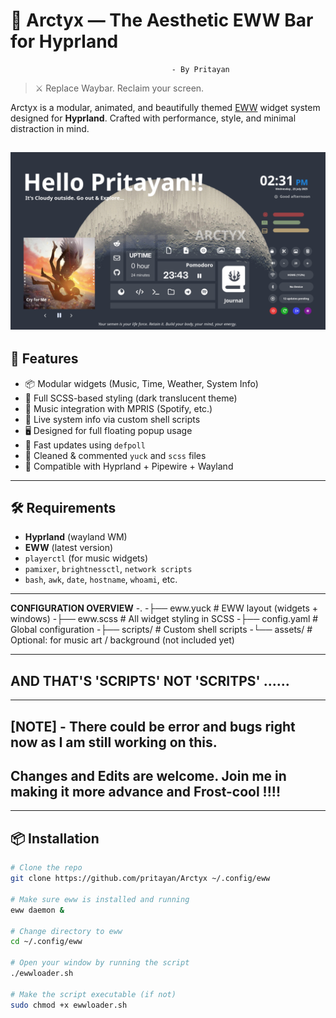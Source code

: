 # 🌌 Arctyx — The Aesthetic EWW Bar for Hyprland
                                        - By Pritayan

> ⚔️ Replace Waybar. Reclaim your screen.

Arctyx is a modular, animated, and beautifully themed [EWW](https://github.com/elkowar/eww) widget system designed for **Hyprland**. Crafted with performance, style, and minimal distraction in mind.



![Screenshot](https://github.com/pritayan/Arctyx/blob/05b9c2eba7b6eec96613c631fe216959b2f392e0/Screenshots/image.png)
---

## 🚀 Features

- 📦 Modular widgets (Music, Time, Weather, System Info)
- 🎨 Full SCSS-based styling (dark translucent theme)
- 🎵 Music integration with MPRIS (Spotify, etc.)
- 📶 Live system info via custom shell scripts
- 🖥️ Designed for full floating popup usage
- 🧠 Fast updates using `defpoll`
- 🧼 Cleaned & commented `yuck` and `scss` files
- 🧪 Compatible with Hyprland + Pipewire + Wayland

---

## 🛠 Requirements

- **Hyprland** (wayland WM)
- **EWW** (latest version)
- `playerctl` (for music widgets)
- `pamixer`, `brightnessctl`, `network scripts`
- `bash`, `awk`, `date`, `hostname`, `whoami`, etc.

---

**CONFIGURATION OVERVIEW**
-.
-├── eww.yuck       # EWW layout (widgets + windows)
-├── eww.scss       # All widget styling in SCSS
-├── config.yaml    # Global configuration
-├── scripts/       # Custom shell scripts
-└── assets/        # Optional: for music art / background (not included yet)

---
## AND THAT'S 'SCRIPTS' NOT 'SCRITPS' ...... 
---
## [NOTE] - There could be error and bugs right now as I am still working on this. 
## Changes and Edits are welcome. Join me in making it more advance and Frost-cool !!!! 
---
## 📦 Installation

```bash
# Clone the repo
git clone https://github.com/pritayan/Arctyx ~/.config/eww

# Make sure eww is installed and running
eww daemon &

# Change directory to eww
cd ~/.config/eww

# Open your window by running the script 
./ewwloader.sh

# Make the script executable (if not)
sudo chmod +x ewwloader.sh




